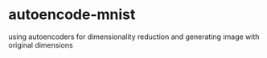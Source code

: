 # autoencode-mnist
using autoencoders  for dimensionality reduction and generating image with original dimensions
